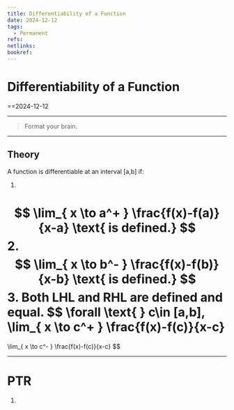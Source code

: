 ```yaml
---
title: Differentiability of a Function
date: 2024-12-12
tags:
  - Permanent
refs: 
netlinks: 
bookref:
---
```

# Differentiability of a Function
==2024-12-12

---
> Format your brain.
---
## Theory
A function is differentiable at an interval [a,b]
if:

1.
$$
\lim_{ x \to a^+ } \frac{f(x)-f(a)}{x-a} \text{ is defined.}
$$
2.
$$
\lim_{ x \to b^- } \frac{f(x)-f(b)}{x-b} \text{ is defined.}
$$
3. Both LHL and RHL are defined and equal.
$$
\forall \text{ } c\in [a,b],
\lim_{ x \to c^+ } \frac{f(x)-f(c)}{x-c}
=
\lim_{ x \to c^- } \frac{f(x)-f(c)}{x-c}
$$

---
# PTR

1. 